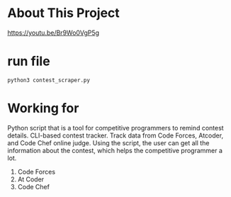 # About This Project 
https://youtu.be/Br9Wo0VgP5g

# run file
`` python3 contest_scraper.py ``

# Working for
Python script that is a tool for competitive programmers to remind contest details.
CLI-based contest tracker. Track data from Code Forces, Atcoder, and Code Chef online judge. Using the
script, the user can get all the information about the contest, which helps the competitive programmer a lot.

1. Code Forces
2. At Coder
3. Code Chef

